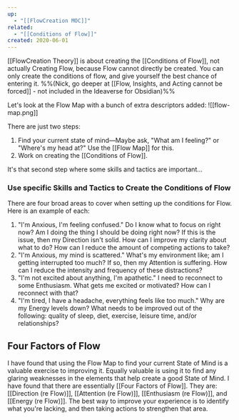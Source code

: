 ```yaml
---
up:
  - "[[FlowCreation MOC]]"
related:
  - "[[Conditions of Flow]]"
created: 2020-06-01
---
```


[[FlowCreation Theory]] is about creating the [[Conditions of Flow]], not actually Creating Flow, because Flow cannot directly be created. You can only create the conditions of flow, and give yourself the best chance of entering it. %%(Nick, go deeper at [[Flow, Insights, and Acting cannot be forced]] - not included in the Ideaverse for Obsidian)%%

Let's look at the Flow Map with a bunch of extra descriptors added:
![[flow-map.png]]

There are just two steps:
1. Find your current state of mind—Maybe ask, "What am I feeling?" or "Where's my head at?" Use the [[Flow Map]] for this.
2. Work on creating the [[Conditions of Flow]].

It's that second step where some skills and tactics are important...

### Use specific Skills and Tactics to Create the Conditions of Flow
There are four broad areas to cover when setting up the conditions for Flow. Here is an example of each:

1. "I'm Anxious, I'm feeling confused." Do I know what to focus on right now? Am I doing the thing I should be doing right now? If this is the issue, then my Direction isn't solid. How can I improve my clarity about what to do? How can I reduce the amount of competing actions to take?
2. "I'm Anxious, my mind is scattered." What's my environment like; am I getting interrupted too much? If so, then my Attention is suffering. How can I reduce the intensity and frequency of these distractions?
3. "I'm not excited about anything, I'm apathetic." I need to reconnect to some Enthusiasm. What gets me excited or motivated? How can I reconnect with that?
4. "I'm tired, I have a headache, everything feels like too much." Why are my Energy levels down? What needs to be improved out of the following: quality of sleep, diet, exercise, leisure time, and/or relationships?

## Four Factors of Flow

I have found that using the Flow Map to find your current State of Mind is a valuable exercise to improving it. Equally valuable is using it to find any glaring weaknesses in the elements that help create a good State of Mind. I have found that there are essentially [[Four Factors of Flow]]. They are: [[Direction (re Flow)]], [[Attention (re Flow)]], [[Enthusiasm (re Flow)]], and [[Energy (re Flow)]]. The best way to improve your experience is to identify what you're lacking, and then taking actions to strengthen that area.